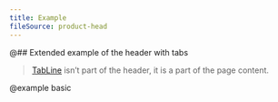 ```yaml
---
title: Example
fileSource: product-head
---
```


@## Extended example of the header with tabs

> [TabLine](/components/tab-line/) isn’t part of the header, it is a part of the page content.

@example basic
